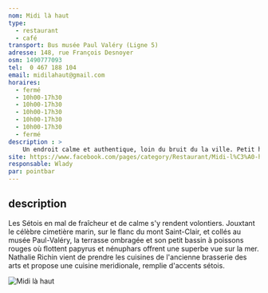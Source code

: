 ```yaml
---
nom: Midi là haut
type: 
  - restaurant
  - café
transport: Bus musée Paul Valéry (Ligne 5)
adresse: 148, rue François Desnoyer
osm: 1490777093
tel:  0 467 188 104
email: midilahaut@gmail.com
horaires:
  - fermé
  - 10h00-17h30
  - 10h00-17h30
  - 10h00-17h30
  - 10h00-17h30
  - 10h00-17h30
  - fermé
description : >
    Un endroit calme et authentique, loin du bruit du la ville. Petit havre de paix avec une vue sur le port et sur la mer.  
site: https://www.facebook.com/pages/category/Restaurant/Midi-l%C3%A0-haut-448873309012687/
responsable: Wlady
par: pointbar
---
```


## description

Les Sétois en mal de fraîcheur et de calme s'y rendent volontiers. Jouxtant le célèbre cimetière marin, sur le flanc du mont Saint-Clair, et collés au musée Paul-Valéry, la terrasse ombragée et son petit bassin à poissons rouges où flottent papyrus et nénuphars offrent une superbe vue sur la mer.
Nathalie Richin vient de prendre les cuisines de l'ancienne brasserie des arts et propose une cuisine meridionale, remplie d'accents sétois.

![Midi là haut](./media/midi-la-haut.jpg)
